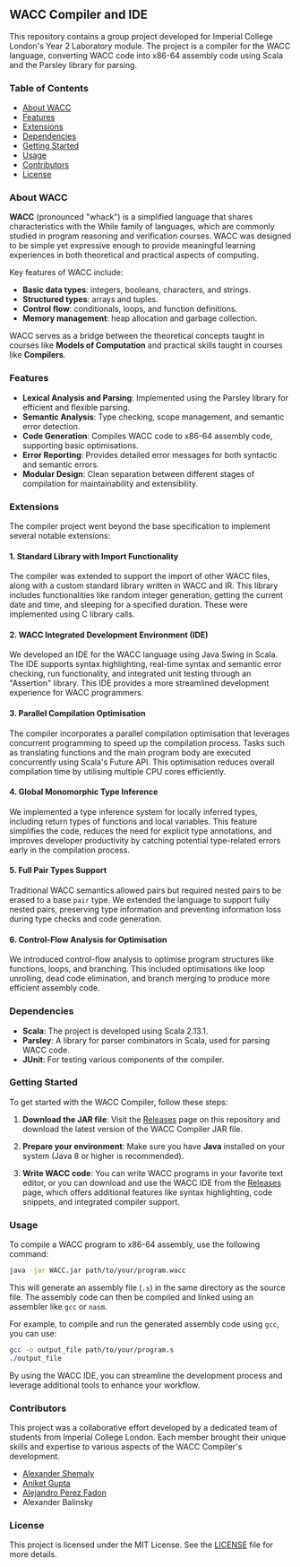 ## WACC Compiler and IDE

This repository contains a group project developed for Imperial College London's Year 2 Laboratory module. The project is a compiler for the WACC language, converting WACC code into x86-64 assembly code using Scala and the Parsley library for parsing.

### Table of Contents
- [About WACC](#about-wacc)
- [Features](#features)
- [Extensions](#extensions)
- [Dependencies](#dependencies)
- [Getting Started](#getting-started)
- [Usage](#usage)
- [Contributors](#contributors)
- [License](#license)

### About WACC

**WACC** (pronounced "whack") is a simplified language that shares characteristics with the While family of languages, which are commonly studied in program reasoning and verification courses. WACC was designed to be simple yet expressive enough to provide meaningful learning experiences in both theoretical and practical aspects of computing.

Key features of WACC include:
- **Basic data types**: integers, booleans, characters, and strings.
- **Structured types**: arrays and tuples.
- **Control flow**: conditionals, loops, and function definitions.
- **Memory management**: heap allocation and garbage collection.

WACC serves as a bridge between the theoretical concepts taught in courses like **Models of Computation** and practical skills taught in courses like **Compilers**.

### Features

- **Lexical Analysis and Parsing**: Implemented using the Parsley library for efficient and flexible parsing.
- **Semantic Analysis**: Type checking, scope management, and semantic error detection.
- **Code Generation**: Compiles WACC code to x86-64 assembly code, supporting basic optimisations.
- **Error Reporting**: Provides detailed error messages for both syntactic and semantic errors.
- **Modular Design**: Clean separation between different stages of compilation for maintainability and extensibility.

### Extensions

The compiler project went beyond the base specification to implement several notable extensions:

#### 1. **Standard Library with Import Functionality**

The compiler was extended to support the import of other WACC files, along with a custom standard library written in WACC and IR. This library includes functionalities like random integer generation, getting the current date and time, and sleeping for a specified duration. These were implemented using C library calls.

#### 2. **WACC Integrated Development Environment (IDE)**

We developed an IDE for the WACC language using Java Swing in Scala. The IDE supports syntax highlighting, real-time syntax and semantic error checking, run functionality, and integrated unit testing through an "Assertion" library. This IDE provides a more streamlined development experience for WACC programmers.

#### 3. **Parallel Compilation Optimisation**

The compiler incorporates a parallel compilation optimisation that leverages concurrent programming to speed up the compilation process. Tasks such as translating functions and the main program body are executed concurrently using Scala's Future API. This optimisation reduces overall compilation time by utilising multiple CPU cores efficiently.

#### 4. **Global Monomorphic Type Inference**

We implemented a type inference system for locally inferred types, including return types of functions and local variables. This feature simplifies the code, reduces the need for explicit type annotations, and improves developer productivity by catching potential type-related errors early in the compilation process.

#### 5. **Full Pair Types Support**

Traditional WACC semantics allowed pairs but required nested pairs to be erased to a base `pair` type. We extended the language to support fully nested pairs, preserving type information and preventing information loss during type checks and code generation.

#### 6. **Control-Flow Analysis for Optimisation**

We introduced control-flow analysis to optimise program structures like functions, loops, and branching. This included optimisations like loop unrolling, dead code elimination, and branch merging to produce more efficient assembly code.

### Dependencies

- **Scala**: The project is developed using Scala 2.13.1.
- **Parsley**: A library for parser combinators in Scala, used for parsing WACC code.
- **JUnit**: For testing various components of the compiler.

### Getting Started

To get started with the WACC Compiler, follow these steps:

1. **Download the JAR file**: Visit the [Releases](https://github.com/AlexShem247/wacc-compiler/releases) page on this repository and download the latest version of the WACC Compiler JAR file.

2. **Prepare your environment**: Make sure you have **Java** installed on your system (Java 8 or higher is recommended).

3. **Write WACC code**: You can write WACC programs in your favorite text editor, or you can download and use the WACC IDE from the [Releases](https://github.com/AlexShem247/wacc-compiler/releases) page, which offers additional features like syntax highlighting, code snippets, and integrated compiler support.

### Usage

To compile a WACC program to x86-64 assembly, use the following command:

```bash
java -jar WACC.jar path/to/your/program.wacc
```

This will generate an assembly file (`.s`) in the same directory as the source file. The assembly code can then be compiled and linked using an assembler like `gcc` or `nasm`.

For example, to compile and run the generated assembly code using `gcc`, you can use:

```bash
gcc -o output_file path/to/your/program.s
./output_file
```

By using the WACC IDE, you can streamline the development process and leverage additional tools to enhance your workflow.

### Contributors

This project was a collaborative effort developed by a dedicated team of students from Imperial College London. Each member brought their unique skills and expertise to various aspects of the WACC Compiler's development.

- [Alexander Shemaly](https://github.com/AlexShem247)
- [Aniket Gupta](https://github.com/aniket1101)
- [Alejandro Perez Fadon](https://github.com/Aito0)
- Alexander Balinsky


### License

This project is licensed under the MIT License. See the [LICENSE](LICENSE) file for more details.